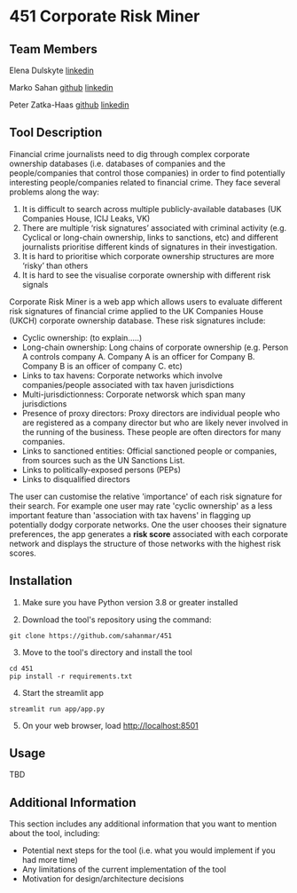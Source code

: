 # 451 Corporate Risk Miner

## Team Members
Elena Dulskyte [linkedin](https://www.linkedin.com/in/elena-dulskyte-50b83aa2/)

Marko Sahan [github](http://github.com/sahanmar) [linkedin](https://www.linkedin.com/in/msahan/)

Peter Zatka-Haas [github](http://github.com/peterzh) [linkedin](https://www.linkedin.com/in/peterzatkahaas)

## Tool Description

Financial crime journalists need to dig through complex corporate ownership databases (i.e. databases of companies and the people/companies that control those companies) in order to find potentially interesting people/companies related to financial crime. They face several problems along the way:
1. It is difficult to search across multiple publicly-available databases (UK Companies House, ICIJ Leaks, VK)
2. There are multiple ‘risk signatures’ associated with criminal activity (e.g. Cyclical or long-chain ownership, links to sanctions, etc) and different journalists prioritise different kinds of signatures in their investigation.
3. It is hard to prioritise which corporate ownership structures are more ‘risky’ than others
4. It is hard to see the visualise corporate ownership with different risk signals

Corporate Risk Miner is a web app which allows users to evaluate different risk signatures of financial crime applied to the UK Companies House (UKCH) corporate ownership database. These risk signatures include:
* Cyclic ownership: (to explain.....)
* Long-chain ownership: Long chains of corporate ownership (e.g. Person A controls company A. Company A is an officer for Company B. Company B is an officer of company C. etc)
* Links to tax havens: Corporate networks which involve companies/people associated with tax haven jurisdictions
* Multi-jurisdictionness: Corporate networsk which span many jurisdictions
* Presence of proxy directors: Proxy directors are individual people who are registered as a company director but who are likely never involved in the running of the business. These people are often directors for many companies.
* Links to sanctioned entities: Official sanctioned people or companies, from sources such as the UN Sanctions List.
* Links to politically-exposed persons (PEPs)
* Links to disqualified directors

The user can customise the relative 'importance' of each risk signature for their search. For example one user may rate 'cyclic ownership' as a less important feature than 'association with tax havens' in flagging up potentially dodgy corporate networks. One the user chooses their signature preferences, the app generates a **risk score** associated with each corporate network and displays the structure of those networks with the highest risk scores.

## Installation

1. Make sure you have Python version 3.8 or greater installed

2. Download the tool's repository using the command:
```
git clone https://github.com/sahanmar/451
```

3. Move to the tool's directory and install the tool
```
cd 451
pip install -r requirements.txt
```

4. Start the streamlit app
```
streamlit run app/app.py
```

5. On your web browser, load [http://localhost:8501](http://localhost:8501)

## Usage

TBD

## Additional Information
This section includes any additional information that you want to mention about the tool, including:
- Potential next steps for the tool (i.e. what you would implement if you had more time)
- Any limitations of the current implementation of the tool
- Motivation for design/architecture decisions
